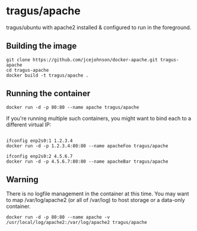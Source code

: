 # tragus/apache
tragus/ubuntu with apache2 installed & configured to run in the foreground.

## Building the image
```
git clone https://github.com/jcejohnson/docker-apache.git tragus-apache
cd tragus-apache
docker build -t tragus/apache .
```

## Running the container
```
docker run -d -p 80:80 --name apache tragus/apache
```

If you're running multiple such containers, you might want to bind
each to a different virtual IP:
```

ifconfig enp2s0:1 1.2.3.4
docker run -d -p 1.2.3.4:80:80 --name apacheFoo tragus/apache

ifconfig enp2s0:2 4.5.6.7
docker run -d -p 4.5.6.7:80:80 --name apacheBar tragus/apache
```

## Warning
There is no logfile management in the container at this time.
You may want to map /var/log/apache2 (or all of /var/log) to
host storage or a data-only container.
```
docker run -d -p 80:80 --name apache -v /usr/local/log/apache2:/var/log/apache2 tragus/apache
```
